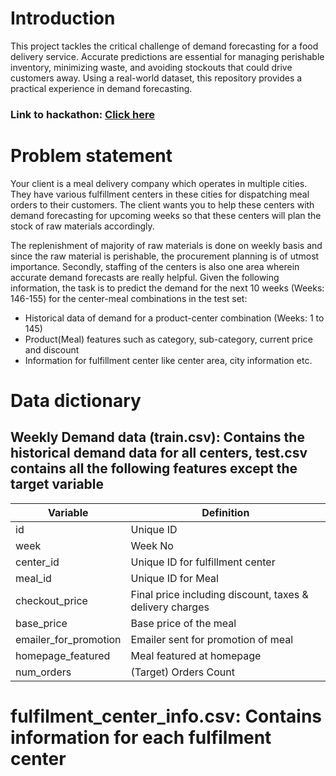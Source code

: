 # Introduction
This project tackles the critical challenge of demand forecasting for a food delivery service.  Accurate predictions are essential for managing perishable inventory, minimizing waste, and avoiding stockouts that could drive customers away.  Using a real-world dataset, this repository provides a practical experience in demand forecasting.
### Link to hackathon: [Click here](https://www.analyticsvidhya.com/datahack/contest/genpact-machine-learning-hackathon-1/)
# Problem statement
Your client is a meal delivery company which operates in multiple cities. They have various fulfillment centers in these cities for dispatching meal orders to their customers. The client wants you to help these centers with demand forecasting for upcoming weeks so that these centers will plan the stock of raw materials accordingly.

The replenishment of majority of raw materials is done on weekly basis and since the raw material is perishable, the procurement planning is of utmost importance. Secondly, staffing of the centers is also one area wherein accurate demand forecasts are really helpful. Given the following information, the task is to predict the demand for the next 10 weeks (Weeks: 146-155) for the center-meal combinations in the test set:  

- Historical data of demand for a product-center combination (Weeks: 1 to 145)
- Product(Meal) features such as category, sub-category, current price and discount
- Information for fulfillment center like center area, city information etc.
# Data dictionary

## Weekly Demand data (train.csv): Contains the historical demand data for all centers, test.csv contains all the following features except the target variable
| Variable|Definition |
|---|---|
| id | Unique ID |
| week | Week No |
| center_id | Unique ID for fulfillment center |
| meal_id | Unique ID for Meal |
| checkout_price| Final price including discount, taxes & delivery charges |
| base_price | Base price of the meal |
| emailer_for_promotion | Emailer sent for promotion of meal |
| homepage_featured | Meal featured at homepage |
| num_orders | (Target) Orders Count |
# fulfilment_center_info.csv: Contains information for each fulfilment center

